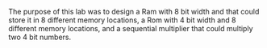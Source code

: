 The purpose of this lab was to design a Ram with 8 bit width and that could store it in 8 different memory locations, a Rom with 4 bit width and 8 different memory locations, and a sequential multiplier that could multiply two 4 bit numbers.
